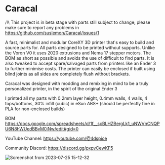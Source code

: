 # Caracal

/!\ This project is in beta stage with parts still subject to change, please make sure to report any problems in  https://github.com/suslemon/Caracal/issues/1 

A fast, minimalist and modular CoreXY 3D printer that's easy to build and source parts for. All parts designed to be printed without supports. Unlike the Voron V0 it uses 2020 extrusions and Nema 17 stepper motors. The BOM as short as possible and avoids the use of difficult to find parts. It is also tweaked to accept spare/salvaged parts from printers like an Ender 3 to further minimise costs. The printer can easily be enclosed if built using blind joints as all sides are completely flush without brackets.

Caracal was designed with modding and remixing in mind to be a truly personalized printer, in the spirit of the original Ender 3

I printed all my parts with 0.2mm layer height, 0.4mm walls, 4 walls, 4 tops/bottoms, 30% infill (cubic) in eSun ABS+ (should be perfectly fine in PLA for non-enclosed builds) 

BOM https://docs.google.com/spreadsheets/d/1f__scBLHZBergLk1_uNWVnCNQPU6N8hWUedBBvM0iNw/edit#gid=0


YouTube Channel: https://youtube.com/@4dspice

Community Discord: https://discord.gg/pxpvCewKF5 


![Screenshot from 2023-07-25 15-12-32](https://github.com/4dspice/Caracal/assets/117639659/f74e373b-d407-4628-8831-a895854e3769)
